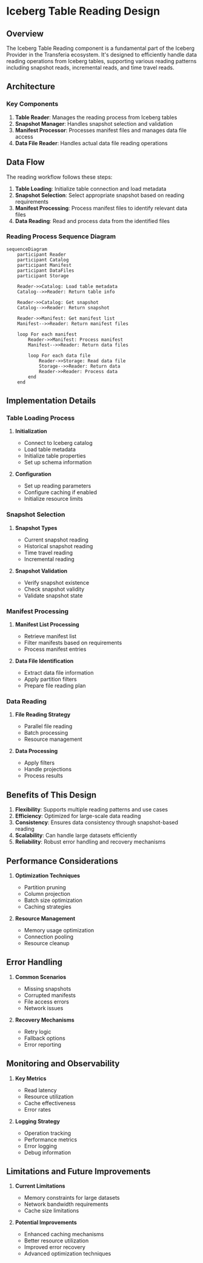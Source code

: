 # Iceberg Table Reading Design

## Overview

The Iceberg Table Reading component is a fundamental part of the Iceberg Provider in the Transferia ecosystem. It's designed to efficiently handle data reading operations from Iceberg tables, supporting various reading patterns including snapshot reads, incremental reads, and time travel reads.

## Architecture

### Key Components

1. **Table Reader**: Manages the reading process from Iceberg tables
2. **Snapshot Manager**: Handles snapshot selection and validation
3. **Manifest Processor**: Processes manifest files and manages data file access
4. **Data File Reader**: Handles actual data file reading operations

## Data Flow

The reading workflow follows these steps:

1. **Table Loading**: Initialize table connection and load metadata
2. **Snapshot Selection**: Select appropriate snapshot based on reading requirements
3. **Manifest Processing**: Process manifest files to identify relevant data files
4. **Data Reading**: Read and process data from the identified files

### Reading Process Sequence Diagram

```mermaid
sequenceDiagram
    participant Reader
    participant Catalog
    participant Manifest
    participant DataFiles
    participant Storage

    Reader->>Catalog: Load table metadata
    Catalog-->>Reader: Return table info
    
    Reader->>Catalog: Get snapshot
    Catalog-->>Reader: Return snapshot
    
    Reader->>Manifest: Get manifest list
    Manifest-->>Reader: Return manifest files
    
    loop For each manifest
        Reader->>Manifest: Process manifest
        Manifest-->>Reader: Return data files
        
        loop For each data file
            Reader->>Storage: Read data file
            Storage-->>Reader: Return data
            Reader->>Reader: Process data
        end
    end
```

## Implementation Details

### Table Loading Process

1. **Initialization**
   - Connect to Iceberg catalog
   - Load table metadata
   - Initialize table properties
   - Set up schema information

2. **Configuration**
   - Set up reading parameters
   - Configure caching if enabled
   - Initialize resource limits

### Snapshot Selection

1. **Snapshot Types**
   - Current snapshot reading
   - Historical snapshot reading
   - Time travel reading
   - Incremental reading

2. **Snapshot Validation**
   - Verify snapshot existence
   - Check snapshot validity
   - Validate snapshot state

### Manifest Processing

1. **Manifest List Processing**
   - Retrieve manifest list
   - Filter manifests based on requirements
   - Process manifest entries

2. **Data File Identification**
   - Extract data file information
   - Apply partition filters
   - Prepare file reading plan

### Data Reading

1. **File Reading Strategy**
   - Parallel file reading
   - Batch processing
   - Resource management

2. **Data Processing**
   - Apply filters
   - Handle projections
   - Process results

## Benefits of This Design

1. **Flexibility**: Supports multiple reading patterns and use cases
2. **Efficiency**: Optimized for large-scale data reading
3. **Consistency**: Ensures data consistency through snapshot-based reading
4. **Scalability**: Can handle large datasets efficiently
5. **Reliability**: Robust error handling and recovery mechanisms

## Performance Considerations

1. **Optimization Techniques**
   - Partition pruning
   - Column projection
   - Batch size optimization
   - Caching strategies

2. **Resource Management**
   - Memory usage optimization
   - Connection pooling
   - Resource cleanup

## Error Handling

1. **Common Scenarios**
   - Missing snapshots
   - Corrupted manifests
   - File access errors
   - Network issues

2. **Recovery Mechanisms**
   - Retry logic
   - Fallback options
   - Error reporting

## Monitoring and Observability

1. **Key Metrics**
   - Read latency
   - Resource utilization
   - Cache effectiveness
   - Error rates

2. **Logging Strategy**
   - Operation tracking
   - Performance metrics
   - Error logging
   - Debug information

## Limitations and Future Improvements

1. **Current Limitations**
   - Memory constraints for large datasets
   - Network bandwidth requirements
   - Cache size limitations

2. **Potential Improvements**
   - Enhanced caching mechanisms
   - Better resource utilization
   - Improved error recovery
   - Advanced optimization techniques 